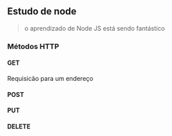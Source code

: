 ## Estudo de node

> o aprendizado de Node JS está sendo fantástico

### Métodos HTTP

#### GET

Requisicão para um endereço

#### POST

#### PUT

#### DELETE
